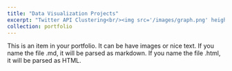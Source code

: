 ```yaml
---
title: "Data Visualization Projects"
excerpt: "Twitter API Clustering<br/><img src='/images/graph.png' height="300" width="500"><br/>Twitter API Clustering with Weight Analysis<img src='/images/Capture.png' height="300" width="500"><br/>Visualizing Hierarchical Data with a Dendrogram<img src='/images/Capture2.png' height="300" width="500"><br/>Heatmap and Select Box<img src='/images/Untitled.png' height="300" width="500"><br/>Choropleth Map of World Population<img src='/images/Untitled2.png' height="300" width="500"><br/>Interactive visualization<img src='/images/Untitled3.png' height="300" width="500">"
collection: portfolio
---
```


This is an item in your portfolio. It can be have images or nice text. If you name the file .md, it will be parsed as markdown. If you name the file .html, it will be parsed as HTML. 
